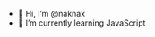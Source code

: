 - 👋 Hi, I’m @naknax
- 🌱 I’m currently learning JavaScript


<!---
naknax/naknax is a ✨ special ✨ repository because its `README.md` (this file) appears on your GitHub profile.
You can click the Preview link to take a look at your changes.
--->
